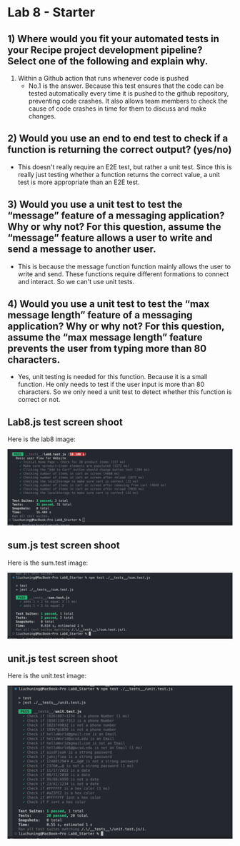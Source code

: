 # Lab 8 - Starter
## 1) Where would you fit your automated tests in your Recipe project development pipeline? Select one of the following and explain why.

1. Within a Github action that runs whenever code is pushed 
   * No.1 is the answer. Because this test ensures that the code can be tested automatically every time it is pushed to the github repository, preventing code crashes. It also allows team members to check the cause of code crashes in time for them to discuss and make changes.

## 2) Would you use an end to end test to check if a function is returning the correct output? (yes/no)
* This doesn't really require an E2E test, but rather a unit test. Since this is really just testing whether a function returns the correct value, a unit test is more appropriate than an E2E test.



## 3) Would you use a unit test to test the “message” feature of a messaging application? Why or why not? For this question, assume the “message” feature allows a user to write and send a message to another user.
* This is because the message function function mainly allows the user to write and send. These functions require different formations to connect and interact. So we can't use unit tests.



## 4) Would you use a unit test to test the “max message length” feature of a messaging application? Why or why not? For this question, assume the “max message length” feature prevents the user from typing more than 80 characters.
* Yes, unit testing is needed for this function. Because it is a small function. He only needs to test if the user input is more than 80 characters. So we only need a unit test to detect whether this function is correct or not.


## Lab8.js test screen shoot
Here is the lab8 image:

![lab8](./ScreenShots/lab8.test.js.png)
## sum.js test screen shoot
Here is the sum.test image:

![sum](./ScreenShots/sum.test.png)

## unit.js test screen shoot
Here is the unit.test image:

![sum](./ScreenShots/unit.test.png)


